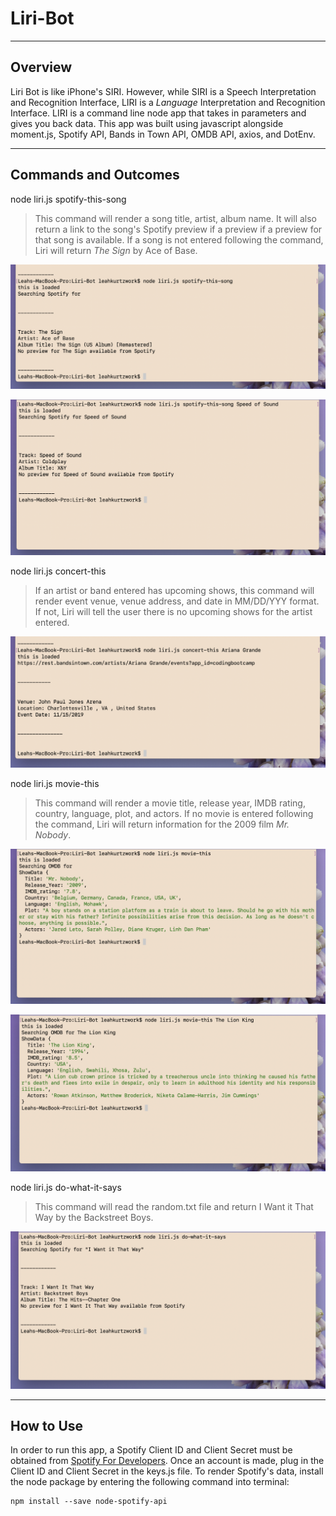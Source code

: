 # Liri-Bot
----
## Overview


 Liri Bot is like iPhone's SIRI. However, while SIRI is a Speech Interpretation and Recognition Interface, LIRI is a _Language_ Interpretation and Recognition Interface. LIRI is a command line node app that takes in parameters and gives you back data.
This app was built using javascript alongside moment.js, Spotify API, Bands in Town API, OMDB API, axios, and DotEnv.

----
## Commands and Outcomes

node liri.js spotify-this-song 
> This command will render a song title, artist, album name. It will also return a link to the song's Spotify preview if a preview if a preview for that song is available. If a song is not entered following the command, Liri will return *The Sign* by Ace of Base.

![spotify-this-example1](screenshots/spotify-this-empty.png)

![spotify-this-example2](screenshots/speed-of-sound.png)

node liri.js concert-this
> If an artist or band entered has upcoming shows, this command will render event venue, venue address, and date in MM/DD/YYY format. If not, Liri will tell the user there is no upcoming shows for the artist entered. 

![concert-this-example](screenshots/concert-this.png)

node liri.js movie-this
> This command will render a movie title, release year, IMDB rating, country, language, plot, and actors. If no movie is entered following the command, Liri will return information for the 2009 film *Mr. Nobody*. 

![movie-this-example1](screenshots/movie-this-empty.png)

![movie-this-example1](screenshots/movie-this-lionking.png)

node liri.js do-what-it-says
> This command will read the random.txt file and return I Want it That Way by the Backstreet Boys.

![do-what-it-says-example1](screenshots/do-what-it-says.png)

----
## How to Use
In order to run this app, a Spotify Client ID and Client Secret must be obtained from [Spotify For Developers](https://developer.spotify.com/dashboard/login). Once an account is made, plug in the Client ID and Client Secret in the keys.js file. To render Spotify's data, install the node package by entering the following command into terminal:

    npm install --save node-spotify-api
